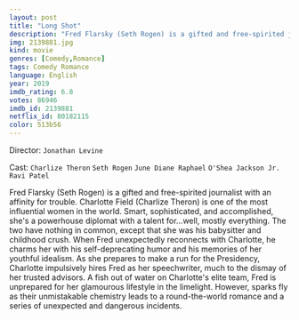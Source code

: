 ```yaml
---
layout: post
title: "Long Shot"
description: "Fred Flarsky (Seth Rogen) is a gifted and free-spirited journalist with an affinity for trouble. Charlotte Field (Charlize Theron) is one of the most influential women in the world. Smart, sophisticated, and accomplished, she's a powerhouse diplomat with a talent for...well, mostly everything. The two have nothing in common, except that she was his babysitter and childhood crush. When Fred unexpectedly reconnects with Charlotte, he charms her with his self-deprecating humor and his memories of her youthful idealism. .."
img: 2139881.jpg
kind: movie
genres: [Comedy,Romance]
tags: Comedy Romance 
language: English
year: 2019
imdb_rating: 6.8
votes: 86946
imdb_id: 2139881
netflix_id: 80182115
color: 513b56
---
```

Director: `Jonathan Levine`  

Cast: `Charlize Theron` `Seth Rogen` `June Diane Raphael` `O'Shea Jackson Jr.` `Ravi Patel` 

Fred Flarsky (Seth Rogen) is a gifted and free-spirited journalist with an affinity for trouble. Charlotte Field (Charlize Theron) is one of the most influential women in the world. Smart, sophisticated, and accomplished, she's a powerhouse diplomat with a talent for...well, mostly everything. The two have nothing in common, except that she was his babysitter and childhood crush. When Fred unexpectedly reconnects with Charlotte, he charms her with his self-deprecating humor and his memories of her youthful idealism. As she prepares to make a run for the Presidency, Charlotte impulsively hires Fred as her speechwriter, much to the dismay of her trusted advisors. A fish out of water on Charlotte's elite team, Fred is unprepared for her glamourous lifestyle in the limelight. However, sparks fly as their unmistakable chemistry leads to a round-the-world romance and a series of unexpected and dangerous incidents.